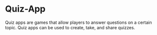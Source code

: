 # Quiz-App
Quiz apps are games that allow players to answer questions on a certain topic. Quiz apps can be used to create, take, and share quizzes.
